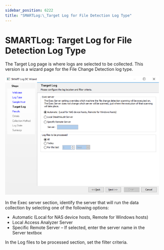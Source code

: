 ```yaml
---
sidebar_position: 6222
title: "SMARTLog:\_Target Log for File Detection Log Type"
---
```


# SMARTLog: Target Log for File Detection Log Type

The Target Log page is where logs are selected to be collected. This version is a wizard page for the File Change Detection log type.

![SMART Log DC Wizard Target Log page for File Change Detection Log](../../../../../../../../static/images/AccessAnalyzer_12.0/Content/Resources/Images/EnterpriseAuditor/Admin/DataCollector/SMARTLog/TargetLogFileDetection.png "SMART Log DC Wizard Target Log page for File Change Detection Log")

In the Exec server section, identify the server that will run the data collection by selecting one of the following options:

* Automatic (Local for NAS device hosts, Remote for Windows hosts)
* Local Access Analyzer Server
* Specific Remote Server – If selected, enter the server name in the Server textbox

In the Log files to be processed section, set the filter criteria.